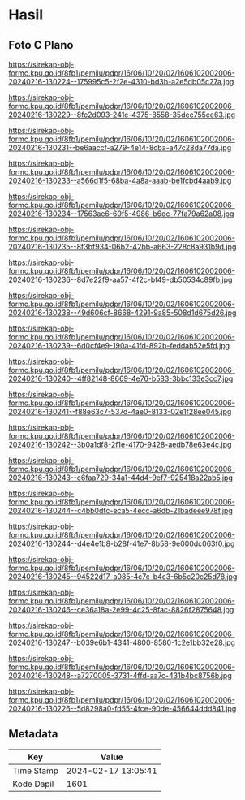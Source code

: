 # Hasil

## Foto C Plano

https://sirekap-obj-formc.kpu.go.id/8fb1/pemilu/pdpr/16/06/10/20/02/1606102002006-20240216-130224--175995c5-2f2e-4310-bd3b-a2e5db05c27a.jpg

https://sirekap-obj-formc.kpu.go.id/8fb1/pemilu/pdpr/16/06/10/20/02/1606102002006-20240216-130229--8fe2d093-241c-4375-8558-35dec755ce63.jpg

https://sirekap-obj-formc.kpu.go.id/8fb1/pemilu/pdpr/16/06/10/20/02/1606102002006-20240216-130231--be6aaccf-a279-4e14-8cba-a47c28da77da.jpg

https://sirekap-obj-formc.kpu.go.id/8fb1/pemilu/pdpr/16/06/10/20/02/1606102002006-20240216-130233--a566d1f5-68ba-4a8a-aaab-be1fcbd4aab9.jpg

https://sirekap-obj-formc.kpu.go.id/8fb1/pemilu/pdpr/16/06/10/20/02/1606102002006-20240216-130234--17563ae6-60f5-4986-b6dc-77fa79a62a08.jpg

https://sirekap-obj-formc.kpu.go.id/8fb1/pemilu/pdpr/16/06/10/20/02/1606102002006-20240216-130235--8f3bf934-06b2-42bb-a663-228c8a931b9d.jpg

https://sirekap-obj-formc.kpu.go.id/8fb1/pemilu/pdpr/16/06/10/20/02/1606102002006-20240216-130236--8d7e22f9-aa57-4f2c-bf49-db50534c89fb.jpg

https://sirekap-obj-formc.kpu.go.id/8fb1/pemilu/pdpr/16/06/10/20/02/1606102002006-20240216-130238--49d606cf-8668-4291-9a85-508d1d675d26.jpg

https://sirekap-obj-formc.kpu.go.id/8fb1/pemilu/pdpr/16/06/10/20/02/1606102002006-20240216-130239--6d0cf4e9-190a-41fd-892b-feddab52e5fd.jpg

https://sirekap-obj-formc.kpu.go.id/8fb1/pemilu/pdpr/16/06/10/20/02/1606102002006-20240216-130240--4ff82148-8669-4e76-b583-3bbc133e3cc7.jpg

https://sirekap-obj-formc.kpu.go.id/8fb1/pemilu/pdpr/16/06/10/20/02/1606102002006-20240216-130241--f88e63c7-537d-4ae0-8133-02e1f28ee045.jpg

https://sirekap-obj-formc.kpu.go.id/8fb1/pemilu/pdpr/16/06/10/20/02/1606102002006-20240216-130242--3b0a1df8-2f1e-4170-9428-aedb78e63e4c.jpg

https://sirekap-obj-formc.kpu.go.id/8fb1/pemilu/pdpr/16/06/10/20/02/1606102002006-20240216-130243--c6faa729-34a1-44d4-9ef7-925418a22ab5.jpg

https://sirekap-obj-formc.kpu.go.id/8fb1/pemilu/pdpr/16/06/10/20/02/1606102002006-20240216-130244--c4bb0dfc-eca5-4ecc-a6db-21badeee978f.jpg

https://sirekap-obj-formc.kpu.go.id/8fb1/pemilu/pdpr/16/06/10/20/02/1606102002006-20240216-130244--d4e4e1b8-b28f-41e7-8b58-9e000dc063f0.jpg

https://sirekap-obj-formc.kpu.go.id/8fb1/pemilu/pdpr/16/06/10/20/02/1606102002006-20240216-130245--94522d17-a085-4c7c-b4c3-6b5c20c25d78.jpg

https://sirekap-obj-formc.kpu.go.id/8fb1/pemilu/pdpr/16/06/10/20/02/1606102002006-20240216-130246--ce36a18a-2e99-4c25-8fac-8826f2875648.jpg

https://sirekap-obj-formc.kpu.go.id/8fb1/pemilu/pdpr/16/06/10/20/02/1606102002006-20240216-130247--b039e6b1-4341-4800-8580-1c2e1bb32e28.jpg

https://sirekap-obj-formc.kpu.go.id/8fb1/pemilu/pdpr/16/06/10/20/02/1606102002006-20240216-130248--a7270005-3731-4ffd-aa7c-431b4bc8756b.jpg

https://sirekap-obj-formc.kpu.go.id/8fb1/pemilu/pdpr/16/06/10/20/02/1606102002006-20240216-130226--5d8298a0-fd55-4fce-90de-456644ddd841.jpg


## Metadata

| Key        | Value               |
| ---------- | ------------------- |
| Time Stamp | 2024-02-17 13:05:41 |
| Kode Dapil | 1601                |



